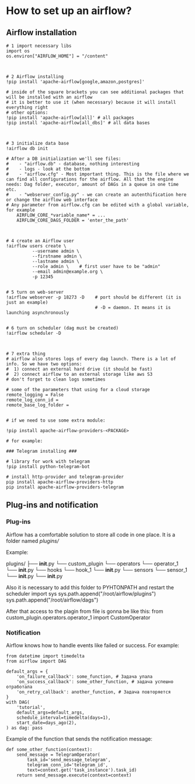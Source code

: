# How to set up an airflow?

## Airflow installation
    
    # 1 import necessary libs
    import os
    os.environ["AIRFLOW_HOME"] = "/content"



    # 2 Airflow installing
    !pip install 'apache-airflow[google,amazon,postgres]'
    
    # inside of the square brackets you can see additional packages that will be installed with an airflow
    # it is better to use it (when necessary) because it will install everything right
    # other options:
    !pip install 'apache-airflow[all]' # all packages
    !pip install 'apache-airflow[all_dbs]' # all data bases



    # 3 initialize data base
    !airflow db init
    
    # After a DB initialization we'll see files:
    #    - "airflow.db" - database, nothing interesting
    #    - logs - look at the bottom
    #    - "airflow.cfg" - Most important thing. This is the file where we can find all configurations for the airflow. All that the engine needs: Dag folder, executor, amount of DAGs in a queue in one time etc.
    #    - "webserver_config.py" - we can create an autenthification here or change the airflow web interface
    # Any parameter from airflow.cfg can be edited with a global variable, for example
        AIRFLOW_CORE_*variable_name* = ...
        AIRFLOW_CORE_DAGS_FOLDER = 'enter_the_path'



    # 4 create an Airflow user
    !airflow users create \
              --username admin \  
              --firstname admin \
              --lastname admin \
              --role admin \    # first user have to be "admin"
              --email admin@example.org \
              -p 12345


    # 5 turn on web-server
    !airflow webserver -p 18273 -D    # port should be different (it is just an example)
                                      # -D = daemon. It means it is launching asynchronously

    
    # 6 turn on scheduler (dag must be created)
    !airflow scheduler -D



    # 7 extra thing
    # airflow also stores logs of every dag launch. There is a lot of info. So we have two options:
    #  1) connect an external hard drive (it should be fast)
    #  2) connect airflow to an external storage like aws S3
    # don't forget to clean logs sometimes

    # some of the parameters that using for a cloud storage
    remote_logging = False
    remote_log_conn_id =
    remote_base_log_folder =


    # if we need to use some extra module:

    !pip install apache-airflow-providers-<PACKAGE>

    # for example:
    
    ### Telegram installing ### 
    
    # library for work with telegram
    !pip install python-telegram-bot
    
    # install http-provider and telegram-provider
    pip install apache-airflow-providers-http
    pip install apache-airflow-providers-telegram


## Plug-ins and notification

### Plug-ins

Airflow has a comfortable solution to store all code in one place. It is a folder named *plugins/*

Example:

plugins/
├── __init__.py
└── custom_plugin
    └── operators
        └── operator_1
        └── __init__.py
    └── hooks
        └── hook_1
        └── __init__.py
    └── sensors
        └── sensor_1
        └── __init__.py
    └── __init__.py


Also it is necessary to add this folder to PYHTONPATH and restart the scheduler
    import sys
    sys.path.append("/root/airflow/plugins")
    sys.path.append("/root/airflow/dags")

After that access to the plagin from file is gonna be like this:
    from custom_plugin.operators.operator_1 import CustomOperator


### Notification

Airflow knows how to handle events like failed or success. For example:

    from datetime import timedelta
    from airflow import DAG

    default_args = {
        'on_failure_callback': some_function, # Задача упала
        'on_success_callback': some_other_function, # задача успешно отработала
        'on_retry_callback': another_function, # Задача повторяется
    }
    with DAG(
        'tutorial',
        default_args=default_args,
        schedule_interval=timedelta(days=1),
        start_date=days_ago(2),
    ) as dag: pass

Example of the function that sends the notification message:

    def some_other_function(context):
        send_message = TelegramOperator(
            task_id='send_message_telegram',
            telegram_conn_id='telegram_id',
            text=context.get('task_instance').task_id)
        return send_message.execute(context=context)
